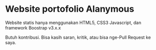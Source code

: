 # Website portofolio Alanymous
Website statis hanya menggunakan HTML5, CSS3 Javascript, dan framework Boostrap v3.x.x 
 
Butuh kontribusi.
Bisa kasih saran, kritik, atau bisa nge-Pull Request ke saya.
